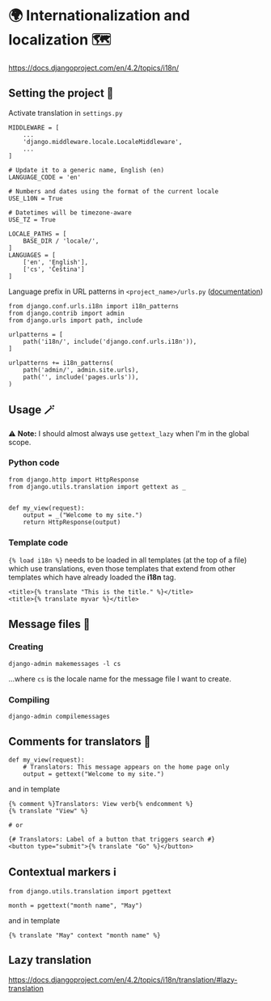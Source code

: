 # :earth_africa: Internationalization and localization :world_map:
https://docs.djangoproject.com/en/4.2/topics/i18n/

## Setting the project :hammer:
Activate translation in `settings.py`
```
MIDDLEWARE = [
    ...
    'django.middleware.locale.LocaleMiddleware',
    ...
]

# Update it to a generic name, English (en)
LANGUAGE_CODE = 'en'

# Numbers and dates using the format of the current locale
USE_L10N = True

# Datetimes will be timezone-aware
USE_TZ = True

LOCALE_PATHS = [
    BASE_DIR / 'locale/',
]
LANGUAGES = [
    ['en', 'English'],
    ['cs', 'Čeština']
]
```
Language prefix in URL patterns in `<project_name>/urls.py`
([documentation](https://docs.djangoproject.com/en/4.2/topics/i18n/translation/#module-django.conf.urls.i18n))

```
from django.conf.urls.i18n import i18n_patterns
from django.contrib import admin
from django.urls import path, include

urlpatterns = [
    path('i18n/', include('django.conf.urls.i18n')),
]

urlpatterns += i18n_patterns(
    path('admin/', admin.site.urls),
    path('', include('pages.urls')),
)

```

## Usage :magic_wand:
:warning: **Note:** I should almost always use `gettext_lazy` when I'm in the global scope.
### Python code
```
from django.http import HttpResponse
from django.utils.translation import gettext as _


def my_view(request):
    output = _("Welcome to my site.")
    return HttpResponse(output)
```
### Template code
`{% load i18n %}` needs to be loaded in all templates (at the top of a file) which use translations,
even those templates that extend from other templates which have already loaded the **i18n** tag.
```
<title>{% translate "This is the title." %}</title>
<title>{% translate myvar %}</title>
```

## Message files :scroll:
### Creating
```
django-admin makemessages -l cs
```
…where `cs` is the locale name for the message file I want to create.
### Compiling
```
django-admin compilemessages
```
## Comments for translators :speech_balloon:
```
def my_view(request):
    # Translators: This message appears on the home page only
    output = gettext("Welcome to my site.")
```
and in template
```
{% comment %}Translators: View verb{% endcomment %}
{% translate "View" %}

# or

{# Translators: Label of a button that triggers search #}
<button type="submit">{% translate "Go" %}</button>
```

## Contextual markers :information_source:
```
from django.utils.translation import pgettext

month = pgettext("month name", "May")
```
and in template
```
{% translate "May" context "month name" %}
```

## Lazy translation
https://docs.djangoproject.com/en/4.2/topics/i18n/translation/#lazy-translation

